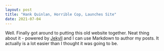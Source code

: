 ```yaml
---
layout: post
title: "Hank Quinlan, Horrible Cop, Launches Site"
date: 2021-07-04
---
```


Well. Finally got around to putting this old website together. Neat thing about it - powered by [Jekyll](http://jekyllrb.com) and I can use Markdown to author my posts. It actually is a lot easier than I thought it was going to be.
